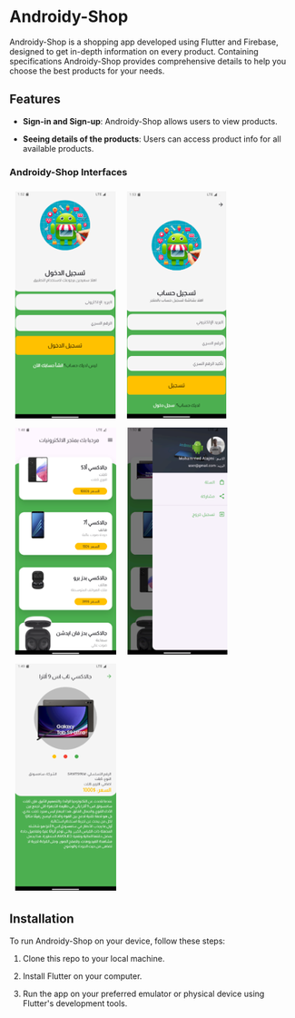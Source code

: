 # Androidy-Shop

Androidy-Shop is a shopping app developed using Flutter and Firebase, designed to get in-depth information on every product. Containing specifications Androidy-Shop provides comprehensive details to help you choose the best products for your needs.

## Features

- **Sign-in and Sign-up**: Androidy-Shop allows users to view products.

- **Seeing details of the products**: Users can access product info for all available products.

### Androidy-Shop Interfaces

<div style="display: flex; flex-wrap: wrap;">
  <img src="./assets/login screen.png" height="400" style=" padding: 8px 10px;">
  <img src="./assets/sign up screen.png" height="400" style=" padding: 8px 10px;">
  <img src="./assets/main home screen.png" height="400" style=" padding: 8px 10px;">
  <img src="./assets/side bar.png" height="400" style=" padding: 8px 10px;">
  <img src="./assets/product details screen.png" height="400" style=" padding: 8px 10px;">
</div>

## Installation

To run Androidy-Shop on your device, follow these steps:

1. Clone this repo to your local machine.

2. Install Flutter on your computer.

3. Run the app on your preferred emulator or physical device using Flutter's development tools.
